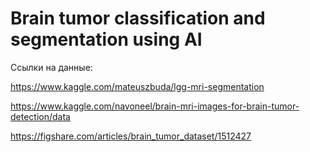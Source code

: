 # Brain tumor classification and segmentation using AI
Ссылки на данные:

https://www.kaggle.com/mateuszbuda/lgg-mri-segmentation

https://www.kaggle.com/navoneel/brain-mri-images-for-brain-tumor-detection/data

https://figshare.com/articles/brain_tumor_dataset/1512427 
